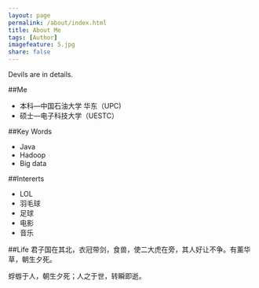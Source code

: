```yaml
---
layout: page
permalink: /about/index.html
title: About Me
tags: [Author]
imagefeature: 5.jpg
share: false
---
```


Devils are in details.

##Me
- 本科—中国石油大学 华东（UPC)
- 硕士—电子科技大学（UESTC）

##Key Words
- Java
- Hadoop
- Big data

##Intererts
- LOL
- 羽毛球
- 足球
- 电影
- 音乐

##Life
君子国在其北，衣冠带剑，食兽，使二大虎在旁，其人好让不争。有薰华草，朝生夕死。

蜉蝣于人，朝生夕死；人之于世，转瞬即逝。








